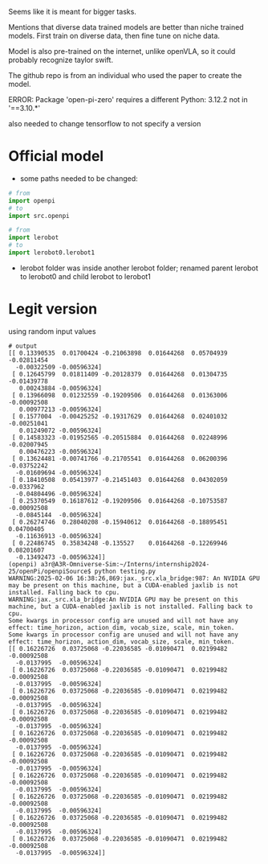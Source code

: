 Seems like it is meant for bigger tasks.

Mentions that diverse data trained models are better than niche trained models.
First train on diverse data, then fine tune on niche data.

Model is also pre-trained on the internet, unlike openVLA, so it could probably recognize taylor swift.

The github repo is from an individual who used the paper to create the model.

ERROR: Package 'open-pi-zero' requires a different Python: 3.12.2 not in '==3.10.*'

also needed to change tensorflow to not specify a version





# Official model
* some paths needed to be changed:
```python
# from
import openpi
# to
import src.openpi

# from
import lerobot
# to
import lerobot0.lerobot1
```
* lerobot folder was inside another lerobot folder; renamed parent lerobot to lerobot0 and child lerobot to lerobot1

# Legit version

using random input values
```
# output
[[ 0.13390535  0.01700424 -0.21063898  0.01644268  0.05704939 -0.02811454
  -0.00322509 -0.00596324]
 [ 0.12645799  0.01811409 -0.20128379  0.01644268  0.01304735 -0.01439778
   0.00243884 -0.00596324]
 [ 0.13966098  0.01232559 -0.19209506  0.01644268  0.01363006 -0.00092508
   0.00977213 -0.00596324]
 [ 0.1577004  -0.00425252 -0.19317629  0.01644268  0.02401032 -0.00251041
   0.01249072 -0.00596324]
 [ 0.14583323 -0.01952565 -0.20515884  0.01644268  0.02248996 -0.02007945
   0.00476223 -0.00596324]
 [ 0.13624481 -0.00741766 -0.21705541  0.01644268  0.06200396 -0.03752242
  -0.01609694 -0.00596324]
 [ 0.18410508  0.05413977 -0.21451403  0.01644268  0.04302059 -0.0337962
  -0.04804496 -0.00596324]
 [ 0.25370549  0.16187612 -0.19209506  0.01644268 -0.10753587 -0.00092508
  -0.0845144  -0.00596324]
 [ 0.26274746  0.28040208 -0.15940612  0.01644268 -0.18895451  0.04700405
  -0.11636913 -0.00596324]
 [ 0.22486745  0.35834248 -0.135527    0.01644268 -0.12269946  0.08201607
  -0.13492473 -0.00596324]]
(openpi) a3r@A3R-Omniverse-Sim:~/Interns/internship2024-25/openPi/openpiSource$ python testing.py 
WARNING:2025-02-06 16:38:26,869:jax._src.xla_bridge:987: An NVIDIA GPU may be present on this machine, but a CUDA-enabled jaxlib is not installed. Falling back to cpu.
WARNING:jax._src.xla_bridge:An NVIDIA GPU may be present on this machine, but a CUDA-enabled jaxlib is not installed. Falling back to cpu.
Some kwargs in processor config are unused and will not have any effect: time_horizon, action_dim, vocab_size, scale, min_token. 
Some kwargs in processor config are unused and will not have any effect: time_horizon, action_dim, vocab_size, scale, min_token. 
[[ 0.16226726  0.03725068 -0.22036585 -0.01090471  0.02199482 -0.00092508
  -0.0137995  -0.00596324]
 [ 0.16226726  0.03725068 -0.22036585 -0.01090471  0.02199482 -0.00092508
  -0.0137995  -0.00596324]
 [ 0.16226726  0.03725068 -0.22036585 -0.01090471  0.02199482 -0.00092508
  -0.0137995  -0.00596324]
 [ 0.16226726  0.03725068 -0.22036585 -0.01090471  0.02199482 -0.00092508
  -0.0137995  -0.00596324]
 [ 0.16226726  0.03725068 -0.22036585 -0.01090471  0.02199482 -0.00092508
  -0.0137995  -0.00596324]
 [ 0.16226726  0.03725068 -0.22036585 -0.01090471  0.02199482 -0.00092508
  -0.0137995  -0.00596324]
 [ 0.16226726  0.03725068 -0.22036585 -0.01090471  0.02199482 -0.00092508
  -0.0137995  -0.00596324]
 [ 0.16226726  0.03725068 -0.22036585 -0.01090471  0.02199482 -0.00092508
  -0.0137995  -0.00596324]
 [ 0.16226726  0.03725068 -0.22036585 -0.01090471  0.02199482 -0.00092508
  -0.0137995  -0.00596324]
 [ 0.16226726  0.03725068 -0.22036585 -0.01090471  0.02199482 -0.00092508
  -0.0137995  -0.00596324]]
```